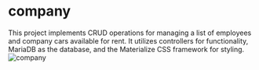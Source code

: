 # company
This project implements CRUD operations for managing a list of employees and company cars available for rent. It utilizes controllers for functionality, MariaDB as the database, and the Materialize CSS framework for styling.
![company](https://github.com/user-attachments/assets/a20e3c76-169d-48d9-8130-4e8362f045d3)
